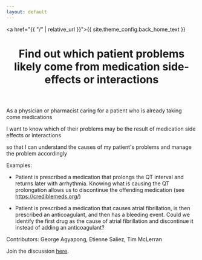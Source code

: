 ```yaml
---
layout: default
---
```


<a href="{{ "/" | relative_url }}">{{ site.theme_config.back_home_text }}</a>

<header>
  <h1>Find out which patient problems likely come from medication side-effects or interactions
</h1>
</header>

As a physician or pharmacist caring for a patient who is already taking come medications

I want to know which of their problems may be the result of medication side effects or interactions

so that I can understand the causes of my patient's problems and manage the problem accordingly

Examples:

- Patient is prescribed a medication that prolongs the QT interval and returns later with arrhythmia. Knowing what is causing the QT prolongation allows us to discontinue the offending medication (see https://crediblemeds.org/)

- Patient is prescribed a medication that causes atrial fibrillation, is then prescribed an anticoagulant, and then has a bleeding event. Could we identify the first drug as the cause of atrial fibrillation and discontinue it instead of adding an anticoagulant?

Contributors: George Agyapong, Etienne Saliez, Tim McLerran

Join the discussion [here](https://github.com/MIS-GrApH-AI/mis-graph-ai.github.io/discussions/9).